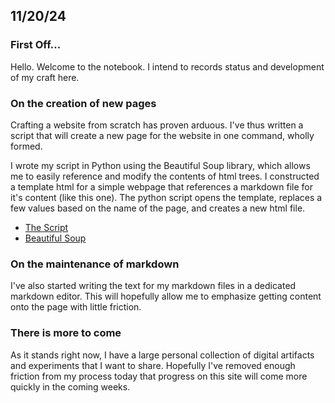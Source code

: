 
## 11/20/24

### First Off...

Hello. Welcome to the notebook. I intend to records status and development of my craft here.

### On the creation of new pages

Crafting a website from scratch has proven arduous. I've thus written a script that will create a new page for the website in one command, wholly formed.

I wrote my script in Python using the Beautiful Soup library, which allows me to easily reference and modify the contents of html trees. I constructed a template html for a simple webpage that references a markdown file for it's content (like this one).  The python script opens the template, replaces a few values based on the name of the page, and creates a new html file.

- [The Script](http://summon.website/new_markdown_page.py)
- [Beautiful Soup](https://beautiful-soup-4.readthedocs.io/en/latest/#)
### On the maintenance of markdown

I've also started writing the text for my markdown files in a dedicated markdown editor. This will hopefully allow me to emphasize getting content onto the page with little friction.

### There is more to come

As it stands right now, I have a large personal collection of digital artifacts and experiments that I want to share. Hopefully I've removed enough friction from my process today that progress on this site will come more quickly in the coming weeks.
